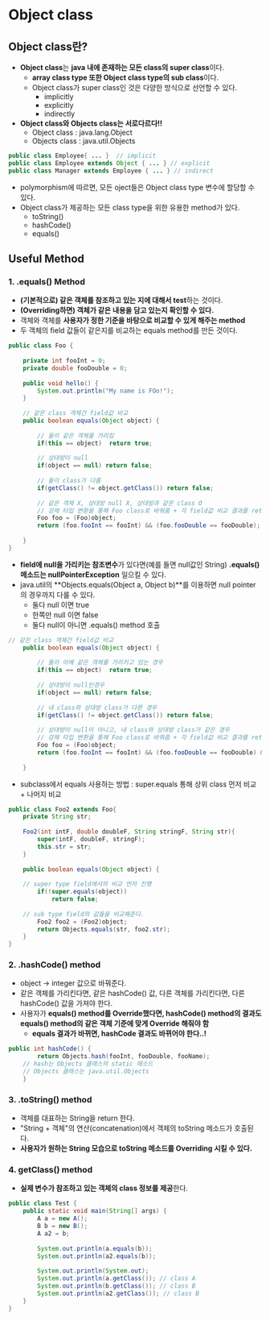 # Object class


## Object class란?
  - **Object class**는 **java 내에 존재하는 모든 class의 super class**이다.
    - **array class type 또한 Object class type의 sub class**이다.
    - Object class가 super class인 것은 다양한 방식으로 선언할 수 있다.
      - implicitly
      - explicitly
      - indirectly
  - **Object class와 Objects class는 서로다르다!!**
    - Object class : java.lang.Object
    - Objects class : java.util.Objects
      
```java
public class Employee{ ... }  // implicit
public class Employee extends Object { ... } // explicit
public class Manager extends Employee { ... } // indirect
```

  - polymorphism에 따르면, 모든 oject들은 Object class type 변수에 할당할 수 있다.
  - Object class가 제공하는 모든 class type을 위한 유용한 method가 있다.
    - toString()
    - hashCode()
    - equals()
    
    
## Useful Method

### 1. .equals() Method
  - **(기본적으로) 같은 객체를 참조하고 있는 지에 대해서 test**하는 것이다.
  - **(Overriding하면) 객체가 같은 내용을 담고 있는지 확인할 수 있다.**
  - 객체와 객체를 **사용자가 정한 기준을 바탕으로 비교할 수 있게 해주는 method**
  - 두 객체의 field 값들이 같은지를 비교하는 equals method를 만든 것이다.
  
```java
public class Foo {
	
	private int fooInt = 0;
	private double fooDouble = 0;
	
	public void hello() {
		System.out.println("My name is FOo!");
	}
	
	// 같은 class 객체간 field값 비교
	public boolean equals(Object object) {
		
		// 둘이 같은 객체를 가리킴
		if(this == object)	return true;
		
		// 상대방이 null
		if(object == null) return false;
		
		// 둘이 class가 다름
		if(getClass() != object.getClass()) return false;
		
		// 같은 객체 X, 상대방 null X, 상대방과 같은 class O
		// 강제 타입 변환을 통해 Foo class로 바꿔줌 + 각 field값 비교 결과를 return
		Foo foo = (Foo)object;
		return (foo.fooInt == fooInt) && (foo.fooDouble == fooDouble);
		 
	}
}
```

  - **field에 null을 가리키는 참조변수**가 있다면(예를 들면 null값인 String) **.equals() 메소드는 nullPointerException** 일으킬 수 있다.
  - java.util의 **Objects.equals(Object a, Object b)**를 이용하면 null pointer의 경우까지 다룰 수 있다.
    - 둘다 null 이면 true
    - 한쪽만 null 이면 false
    - 둘다 null이 아니면 .equals() method 호출
  
```java
// 같은 class 객체간 field값 비교
	public boolean equals(Object object) {
		
		// 둘이 아예 같은 객체를 가리키고 있는 경우
		if(this == object)	return true;
		
		// 상대방이 null인경우 
		if(object == null) return false;
		
		// 내 class와 상대방 class가 다른 경우
		if(getClass() != object.getClass()) return false;
		
		// 상대방이 null이 아니고, 내 class와 상대방 class가 같은 경우
		// 강제 타입 변환을 통해 Foo class로 바꿔줌 + 각 field값 비교 결과를 return + String 비교에 있어서 Objects.equals(Object a, Object b) 사용
		Foo foo = (Foo)object;
		return (foo.fooInt == fooInt) && (foo.fooDouble == fooDouble) && Objects.equals(fooName, foo.fooName);
		
	}
```

  - subclass에서 equals 사용하는 방법 : super.equals 통해 상위 class 먼저 비교 + 나머지 비교
  
```java
public class Foo2 extends Foo{
	private String str;
	
	Foo2(int intF, double doubleF, String stringF, String str){
		super(intF, doubleF, stringF);
		this.str = str;
	}
	
	public boolean equals(Object object) {
		
    // super type field에서의 비교 먼저 진행
		if(!super.equals(object))
			return false;		
		
    // sub type field의 값들을 비교해준다.
		Foo2 foo2 = (Foo2)object;
		return Objects.equals(str, foo2.str);
	}
}
```
  

### 2. .hashCode() method
  - object -> integer 값으로 바꿔준다. 
  - 같은 객체를 가리킨다면, 같은 hashCode() 값, 다른 객체를 가리킨다면, 다른 hashCode() 값을 가져야 한다.
  - 사용자가 **equals() method를 Override했다면, hashCode() method의 결과도 equals() method의 같은 객체 기준에 맞게 Override 해줘야 함**
    - **equals 결과가 바뀌면, hashCode 결과도 바뀌어야 한다..!**

```java
public int hashCode() {
		return Objects.hash(fooInt, fooDouble, fooName);
    // hash는 Objects 클래스의 static 메소드
    // Objects 클래스는 java.util.Objects
	}
```

### 3. .toString() method
  - 객체를 대표하는 String을 return 한다.
  - "String + 객체"의 연산(concatenation)에서 객체의 toString 메소드가 호출된다.
  - **사용자가 원하는 String 모습으로 toString 메소드를 Overriding 시킬 수 있다.**

### 4. getClass() method
  - **실제 변수가 참조하고 있는 객체의 class 정보를 제공**한다.
  
```java
public class Test {
	public static void main(String[] args) {
		A a = new A();
		B b = new B();
		A a2 = b;
		
		System.out.println(a.equals(b));
		System.out.println(a2.equals(b));
		
		System.out.println(System.out);
		System.out.println(a.getClass()); // class A
		System.out.println(b.getClass()); // class B
		System.out.println(a2.getClass()); // class B
	}
}
```



